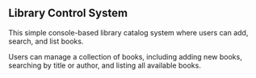 ## Library Control System

This simple console-based library catalog system where users can add, search, and list books.

Users can manage a collection of books, including adding new books, searching by title or author, and listing all available books.
